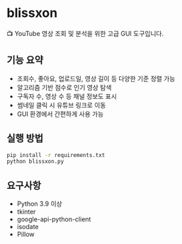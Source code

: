 # blissxon

📺 YouTube 영상 조회 및 분석을 위한 고급 GUI 도구입니다.

## 기능 요약
- 조회수, 좋아요, 업로드일, 영상 길이 등 다양한 기준 정렬 가능
- 알고리즘 기반 점수로 인기 영상 탐색
- 구독자 수, 영상 수 등 채널 정보도 표시
- 썸네일 클릭 시 유튜브 링크로 이동
- GUI 환경에서 간편하게 사용 가능

## 실행 방법
```bash
pip install -r requirements.txt
python blissxon.py
```

## 요구사항
- Python 3.9 이상
- tkinter
- google-api-python-client
- isodate
- Pillow

